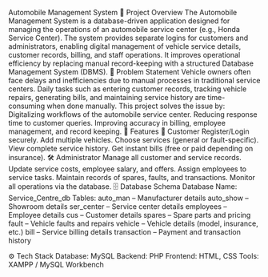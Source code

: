 Automobile Management System
📌 Project Overview
The Automobile Management System is a database-driven application designed for managing the operations of an automobile service center (e.g., Honda Service Center). The system provides separate logins for customers and administrators, enabling digital management of vehicle service details, customer records, billing, and staff operations.
It improves operational efficiency by replacing manual record-keeping with a structured Database Management System (DBMS).
🎯 Problem Statement
Vehicle owners often face delays and inefficiencies due to manual processes in traditional service centers. Daily tasks such as entering customer records, tracking vehicle repairs, generating bills, and maintaining service history are time-consuming when done manually.
This project solves the issue by:
Digitalizing workflows of the automobile service center.
Reducing response time to customer queries.
Improving accuracy in billing, employee management, and record keeping.
🔑 Features
👤 Customer
Register/Login securely.
Add multiple vehicles.
Choose services (general or fault-specific).
View complete service history.
Get instant bills (free or paid depending on insurance).
🛠 Administrator
Manage all customer and service records.
Update service costs, employee salary, and offers.
Assign employees to service tasks.
Maintain records of spares, faults, and transactions.
Monitor all operations via the database.
🗄 Database Schema
Database Name: Service_Centre_db
Tables:
auto_man – Manufacturer details
auto_show – Showroom details
ser_center – Service center details
employees – Employee details
cus – Customer details
spares – Spare parts and pricing
fault – Vehicle faults and repairs
vehicle – Vehicle details (model, insurance, etc.)
bill – Service billing details
transaction – Payment and transaction history

⚙️ Tech Stack
Database: MySQL
Backend: PHP
Frontend: HTML, CSS
Tools: XAMPP / MySQL Workbench
